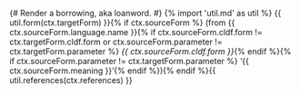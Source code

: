 {# 
  Render a borrowing, aka loanword.
#}
{% import 'util.md' as util %}
{{ util.form(ctx.targetForm) }}{% if ctx.sourceForm %}
 (from {{ ctx.sourceForm.language.name }}{% if ctx.sourceForm.cldf.form != ctx.targetForm.cldf.form or ctx.sourceForm.parameter != ctx.targetForm.parameter %}
 _{{ ctx.sourceForm.cldf.form }}_{% endif %}{% if ctx.sourceForm.parameter != ctx.targetForm.parameter %}
 ‘{{ ctx.sourceForm.meaning }}’{% endif %}){% endif %}{{ util.references(ctx.references) }}
